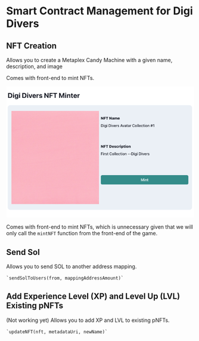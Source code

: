# Smart Contract Management for Digi Divers

## NFT Creation
Allows you to create a Metaplex Candy Machine with a given name, description, and image

Comes with front-end to mint NFTs. 

![How website looks](https://github.com/DigiDivers/DigiDiversSmartContracts/blob/main/Screenshot%202023-02-19%20at%2020.07.49.png)

Comes with front-end to mint NFTs, which is unnecessary given that we will only call the `mintNFT` function
from the front-end of the game. 

## Send Sol
Allows you to send SOL to another address mapping. 

    `sendSolToUsers(from, mappingAddressAmount)`

## Add Experience Level (XP) and Level Up (LVL) Existing pNFTs

(Not working yet)
Allows you to add XP and LVL to existing pNFTs. 

    `updateNFT(nft, metadataUri, newName)`